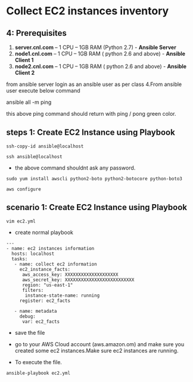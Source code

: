 # Collect EC2 instances inventory

## 4: Prerequisites

1.	**server.cnl.com** – 1 CPU – 1GB RAM (Python 2.7) - **Ansible Server**
2.	**node1.cnl.com** – 1 CPU – 1GB RAM ( python 2.6 and above) - **Ansible Client 1**
3.	**node2.cnl.com** – 1 CPU – 1GB RAM ( python 2.6 and above) - **Ansible Client 2**

from ansible server login as an ansible user as per class 4.From ansible user execute below command

ansible all -m ping

this above ping command should return with ping / pong green color.


## steps 1: Create EC2 Instance using Playbook

```
ssh-copy-id ansible@localhost
```

```
ssh ansible@localhost
```

- the above command shouldnt ask any password.


```
sudo yum install awscli python2-boto python2-botocore python-boto3
```

```
aws configure
```



## scenario 1: Create EC2 Instance using Playbook


```
vim ec2.yml
```

- create normal playbook

```
---
- name: ec2 instances information
  hosts: localhost
  tasks:
   - name: collect ec2 information
     ec2_instance_facts:
      aws_access_key: XXXXXXXXXXXXXXXXXXXX
      aws_secret_key: XXXXXXXXXXXXXXXXXXXXXXXXXX
      region: "us-east-1"
      filters:
       instance-state-name: running
     register: ec2_facts

   - name: metadata
     debug: 
      var: ec2_facts
```
- save the file

- go to your AWS Cloud account (aws.amazon.om) and make sure you created some ec2 instances.Make sure ec2 instances are running.

- To execute the file.

```
ansible-playbook ec2.yml
```

